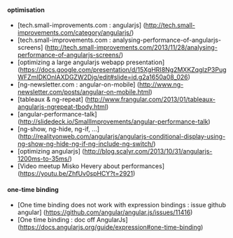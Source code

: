 #### optimisation
- [tech.small-improvements.com : angularjs] (http://tech.small-improvements.com/category/angularjs/)
- [tech.small-improvements.com : analysing-performance-of-angularjs-screens] (http://tech.small-improvements.com/2013/11/28/analysing-performance-of-angularjs-screens/)
- [optimizing a large angularjs webapp presentation] (https://docs.google.com/presentation/d/15XgHRI8Ng2MXKZqglzP3PugWFZmIDKOnlAXDGZW2Djg/edit#slide=id.g2a1650a08_026)
- [ng-newsletter.com : angular-on-mobile] (http://www.ng-newsletter.com/posts/angular-on-mobile.html)
- [tableaux & ng-repeat] (http://www.frangular.com/2013/01/tableaux-angularjs-ngrepeat-tbody.html)
- [angular-performance-talk] (http://slidedeck.io/SmallImprovements/angular-performance-talk)
- [ng-show, ng-hide, ng-if, ...] (http://realityonweb.com/angularjs/angularjs-conditional-display-using-ng-show-ng-hide-ng-if-ng-include-ng-switch/)
- [optimizing angularjs] (http://blog.scalyr.com/2013/10/31/angularjs-1200ms-to-35ms/)
- [Video meetup Misko Hevery about performances] (https://youtu.be/ZhfUv0spHCY?t=2921)

#### one-time binding
- [One time binding does not work with expression bindings : issue github angular] (https://github.com/angular/angular.js/issues/11416)
- [One time binding : doc off AngularJs] (https://docs.angularjs.org/guide/expression#one-time-binding)
